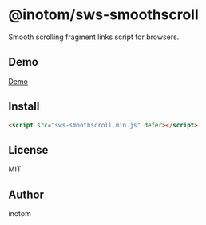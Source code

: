 # @inotom/sws-smoothscroll

Smooth scrolling fragment links script for browsers.


## Demo

[Demo](https://sandbox.serendip.ws/sws-smoothscroll.html)


## Install

```html
<script src="sws-smoothscroll.min.js" defer></script>
```


## License

MIT


## Author

inotom
